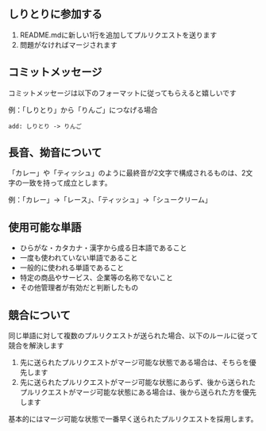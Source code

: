 ## しりとりに参加する

1. README.mdに新しい1行を追加してプルリクエストを送ります
2. 問題がなければマージされます

## コミットメッセージ
コミットメッセージは以下のフォーマットに従ってもらえると嬉しいです


例：「しりとり」から「りんご」につなげる場合

```
add: しりとり -> りんご
```

## 長音、拗音について
「カレー」や「ティッシュ」のように最終音が2文字で構成されるものは、2文字の一致を持って成立とします。

例：「カレー」->「レース」、「ティッシュ」->「シュークリーム」

## 使用可能な単語

* ひらがな・カタカナ・漢字から成る日本語であること
* 一度も使われていない単語であること
* 一般的に使われる単語であること
* 特定の商品やサービス、企業等の名称でないこと
* その他管理者が有効だと判断したもの

## 競合について
同じ単語に対して複数のプルリクエストが送られた場合、以下のルールに従って競合を解決します

1. 先に送られたプルリクエストがマージ可能な状態である場合は、そちらを優先します
2. 先に送られたプルリクエストがマージ可能な状態にあらず、後から送られたプルリクエストがマージ可能な状態にある場合は、後から送られた方を優先します

基本的にはマージ可能な状態で一番早く送られたプルリクエストを採用します。
